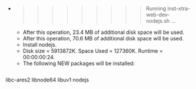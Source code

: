 * >>>>>>>>> Running inst-xtra-web-dev-nodejs.sh ...
  * After this operation, 23.4 MB of additional disk space will be used.
  * After this operation, 70.6 MB of additional disk space will be used.
  * Install nodejs.
  * Disk size = 5913872K. Space Used = 127360K. Runtime = 00:00:00:24.
  * The following NEW packages will be installed:
  ```bash
libc-ares2 libnode64 libuv1 nodejs
  ```
